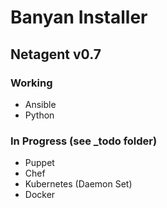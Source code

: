 # Banyan Installer

## Netagent v0.7

### Working
- Ansible
- Python

### In Progress (see **_todo** folder)
- Puppet
- Chef
- Kubernetes (Daemon Set)
- Docker

